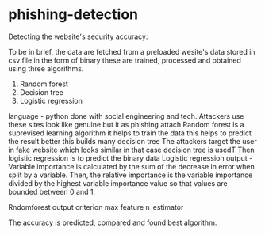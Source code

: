 # phishing-detection

Detecting the website's security accuracy:

To be in brief, the data are fetched from a preloaded wesite's data stored in csv file in the form of binary these are trained, processed and obtained using three algorithms.

1. Random forest
2. Decision tree
3. Logistic regression

language - python
done with social engineering and tech. Attackers use these sites look like genuine but it as phishing attach
Random forest is a suprevised learning algorithm it helps to train the data this helps to predict the result better this builds many decision tree
The attackers target the user in fake website which looks similar in that case decision tree is usedT
Then logistic regression is to predict the binary data
Logistic regression output - 
Variable importance is calculated by the sum of the decrease in error when split by a variable. 
Then, the relative importance is the variable importance divided by the highest variable importance value so that values are bounded between 0 and 1.

Rndomforest output
criterion
max feature
n_estimator

The accuracy is predicted, compared and found best algorithm. 

